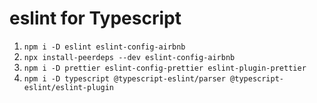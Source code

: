# eslint for Typescript

1. `npm i -D eslint eslint-config-airbnb`
2. `npx install-peerdeps --dev eslint-config-airbnb`
3. `npm i -D prettier eslint-config-prettier eslint-plugin-prettier`
4. `npm i -D typescript @typescript-eslint/parser @typescript-eslint/eslint-plugin`
